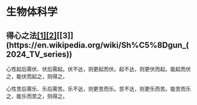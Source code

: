 # 生物体科学

## 得心之法[[1]](https://en.wikipedia.org/wiki/Seraphim_Falls)[[2]](https://en.wikipedia.org/wiki/Sherlock_(TV_series))[[3]](https://en.wikipedia.org/wiki/Sh%C5%8Dgun_(2024_TV_series))

心性起后需伏、伏后需起。伏不达，则更起而伏。起不达，则更伏而起。能起而伏之，能伏而起之，则得之。

心性苦后需乐、乐后需苦。乐不达，则更苦而乐。苦不达，则更乐而苦。能苦而乐之，能乐而苦之，则得之。

